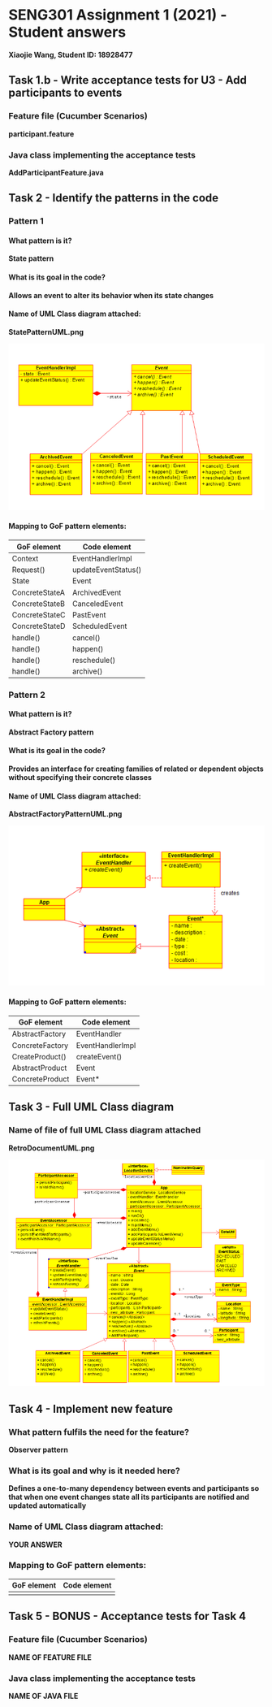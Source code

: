 # SENG301 Assignment 1 (2021) - Student answers

**Xiaojie Wang, Student ID: 18928477**

## Task 1.b - Write acceptance tests for U3 - Add participants to events

### Feature file (Cucumber Scenarios)

**participant.feature**

### Java class implementing the acceptance tests

**AddParticipantFeature.java**

## Task 2 - Identify the patterns in the code

### Pattern 1

#### What pattern is it?

**State pattern**

#### What is its goal in the code?

**Allows an event to alter its behavior when its state changes**

#### Name of UML Class diagram attached:

**StatePatternUML.png**

![State Pattern UML](diagrams/StatePatternUML.png)

#### Mapping to GoF pattern elements:

| GoF element | Code element |
| ----------- | ------------ |
| Context  | EventHandlerImpl |
| Request() | updateEventStatus() |
| State | Event |
| ConcreteStateA | ArchivedEvent |
| ConcreteStateB | CanceledEvent |
| ConcreteStateC | PastEvent |
| ConcreteStateD | ScheduledEvent |
| handle() | cancel() |
| handle() | happen() |
| handle() | reschedule() |
| handle() | archive() |

### Pattern 2

#### What pattern is it?

**Abstract Factory pattern**

#### What is its goal in the code?

**Provides an interface for creating families of related or dependent objects without specifying their concrete classes**

#### Name of UML Class diagram attached:

**AbstractFactoryPatternUML.png**

![Abstract Factory Pattern UML](diagrams/AbstractFactoryPatternUML.png)


#### Mapping to GoF pattern elements:

| GoF element | Code element |
| ----------- | ------------ |
| AbstractFactory |  EventHandler |
| ConcreteFactory | EventHandlerImpl |
| CreateProduct() | createEvent() |
| AbstractProduct | Event |
| ConcreteProduct | Event* |



## Task 3 - Full UML Class diagram

### Name of file of full UML Class diagram attached

**RetroDocumentUML.png**

![Abstract Factory Pattern UML](diagrams/RetroDocumentUML.png)


## Task 4 - Implement new feature

### What pattern fulfils the need for the feature?

**Observer pattern**

### What is its goal and why is it needed here?

**Defines a one-to-many dependency between events and participants so that when one event changes state all its participants are notified and updated automatically**


### Name of UML Class diagram attached:

**YOUR ANSWER**

### Mapping to GoF pattern elements:

| GoF element | Code element |
| ----------- | ------------ |
|             |              |

## Task 5 - BONUS - Acceptance tests for Task 4

### Feature file (Cucumber Scenarios)

**NAME OF FEATURE FILE**

### Java class implementing the acceptance tests

**NAME OF JAVA FILE**
